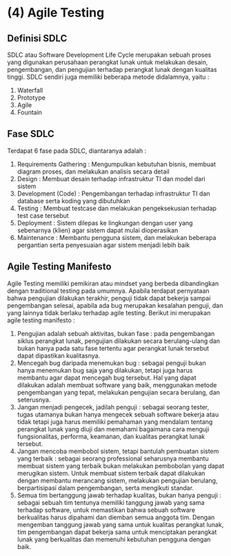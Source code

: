 # (4) Agile Testing

## Definisi SDLC
SDLC atau Software Development Life Cycle merupakan sebuah proses yang digunakan perusahaan perangkat lunak
untuk melakukan desain, pengembangan, dan pengujian terhadap perangkat lunak dengan kualitas tinggi. SDLC 
sendiri juga memiliki beberapa metode didalamnya, yaitu :
1. Waterfall
2. Prototype
3. Agile
4. Fountain

## Fase SDLC
Terdapat 6 fase pada SDLC, diantaranya adalah :
1. Requirements Gathering : Mengumpulkan kebutuhan bisnis, membuat diagram proses, dan melakukan analisis secara detail
2. Design : Membuat desain terhadap infrastruktur TI dan model dari sistem
3. Development (Code) : Pengembangan terhadap infrastruktur TI dan database serta koding yang dibutuhkan
4. Testing : Membuat testcase dan melakukan pengeksekusian terhadap test case tersebut
5. Deployment : Sistem dilepas ke lingkungan dengan user yang sebenarnya (klien) agar sistem dapat mulai dioperasikan
6. Maintenance : Membantu pengguna sistem, dan melakukan beberapa pergantian serta penyesuaian agar sistem menjadi lebih baik

## Agile Testing Manifesto
Agile Testing memiliki pemikiran atau mindset yang berbeda dibandingkan dengan traditional testing pada umumnya.
Apabila terdapat pernyataan bahwa pengujian dilakukan terakhir, penguji tidak dapat bekerja sampai pengembangan selesai, 
apabila ada bug merupakan kesalahan penguji, dan yang lainnya tidak berlaku terhadap agile testing. Berikut ini merupakan
agile testing manifesto :
1.	Pengujian adalah sebuah aktivitas, bukan fase : pada pengembangan siklus perangkat lunak, pengujian dilakukan secara berulang-ulang dan bukan hanya pada satu fase tertentu agar perangkat lunak tersebut dapat dipastikan kualitasnya.
2.	Mencegah bug daripada menemukan bug : sebagai penguji bukan hanya menemukan bug saja yang dilakukan, tetapi juga harus membantu agar dapat mencegah bug tersebut. Hal yang dapat dilakukan adalah membuat software yang baik, menggunakan metode pengembangan yang tepat, melakukan pengujian secara berulang, dan seterusnya.
3.	Jangan menjadi pengecek, jadilah penguji : sebagai seorang tester, tugas utamanya bukan hanya mengecek sebuah software bekerja atau tidak tetapi juga harus memiliki pemahaman yang mendalam tentang perangkat lunak yang diuji dan memahami bagaimana cara menguji fungsionalitas, performa, keamanan, dan kualitas perangkat lunak tersebut.
4.	Jangan mencoba membobol sistem, tetapi bantulah pembuatan sistem yang terbaik : sebagai seorang professional seharusnya membantu membuat sistem yang terbaik bukan melakukan pembobolan yang dapat merugikan sistem. Untuk membuat sistem terbaik dapat dilakukan dengan membantu merancang sistem, melakukan pengujian berulang, berpartisipasi dalam pengembangan, serta mengikuti standar.
5.	Semua tim bertanggung jawab terhadap kualitas, bukan hanya penguji : sebagai sebuah tim tentunya memiliki tanggung jawab yang sama terhadap software, untuk memastikan bahwa sebuah software berkualitas harus dipahami dan diemban semua anggota tim. Dengan mengemban tanggung jawab yang sama untuk kualitas perangkat lunak, tim pengembangan dapat bekerja sama untuk menciptakan perangkat lunak yang berkualitas dan memenuhi kebutuhan pengguna dengan baik.
